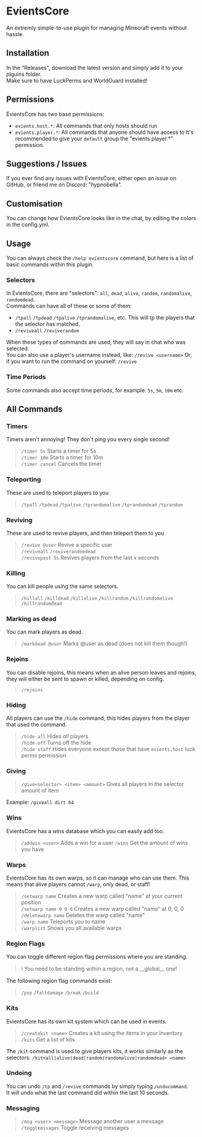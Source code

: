 # EvientsCore
An extremly simple-to-use plugin for managing Minecraft events without hassle.
## Installation
In the "Releases", download the latest version and simply add it to your plguins folder.  
Make sure to have LuckPerms and WorldGuard installed!
## Permissions
EvientsCore has two base permissions:
- `evients.host.*`: All commands that only hosts should run
- `evients.player.*`: All commands that anyone should have access to
It's recommended to give your `default` group the "evients.player.*" permission.
## Suggestions / Issues
If you ever find any issues with EvientsCore, either open an issue on GitHub, or friend me on Discord: "hypnobella".
## Customisation
You can change how EvientsCore looks like in the chat, by editing the colors in the config.yml.
## Usage
You can always check the `/help evientscore` command, but here is a list of basic commands within this plugin.
### Selectors
In EvientsCore, there are "selectors": `all`, `dead`, `alive`, `random`, `randomalive`, `randomdead`.  
Commands can have all of these or some of them:

- `/tpall` `/tpdead` `/tpalive` `/tprandomalive`, etc. This will tp the players that the selector has matched.
- `/reviveall` `/reviverandom`

When these types of commands are used, they will say in chat who was selected.  
You can also use a player's username instead, like: `/revive <username>`
Or, if you want to run the command on yourself: `/revive`
### Time Periods
Some commands also accept time periods, for example: `5s`, `5m`, `10m` etc.
## All Commands
### Timers
Timers aren't annoying! They don't ping you every single second!
> `/timer 5s` Starts a timer for 5s  
> `/timer 10m` Starts a timer for 10m  
> `/timer cancel` Cancels the timer  
### Teleporting
These are used to teleport players to you
> `/tpall` `/tpdead` `/tpalive` `/tprandomalive` `/tprandomdead` `/tprandom`  
### Reviving
These are used to revive players, and then teleport them to you
> `/revive @user` Revive a specific user  
> `/reviveall` `/reviverandomdead`  
> `/revivepast 5s` Revives players from the last x seconds  
### Killing
You can kill people using the same selectors.
> `/killall` `/killdead` `/killalive` `/killrandom` `/killrandomalive` `/killrandomdead`  
### Marking as dead
You can mark players as dead.
> `/markdead @user` Marks @user as dead (does not kill them though!)  
### Rejoins
You can disable rejoins, this means when an alive person leaves and rejoins, they will either be sent to spawn or killed, depending on config.  
> `/rejoins`
### Hiding
All players can use the `/hide` command, this hides players from the player that used the command.
> `/hide all` Hides *all* players  
> `/hide off` Turns off the hide  
> `/hide staff` Hides everyone except those that have `evients.host` luck perms permission  
### Giving
> `/give<selector> <item> <amount>` Gives all players in the selector amount of item

Example: `/giveall dirt 64`
### Wins
EvientsCore has a wins database which you can easily add too.
> `/addwin <user>` Adds a win for a user
> `/wins` Get the amount of wins you have
### Warps
EvientsCore has its own warps, so it can manage who can use them. This means that alive players cannot `/warp`, only dead, or staff!
> `/setwarp name` Creates a new warp called "name" at your current position  
> `/setwarp name 0 0 0` Creates a new warp called "name" at 0, 0, 0  
> `/deletewarp name` Deletes the warp called "name"  
> `/warp name` Teleports you to name  
> `/warplist` Shows you all available warps  
### Region Flags
You can toggle different region flag permissions where you are standing.
> ℹ️ You need to be standing within a region, not a \_\_global\_\_ one!

The following region flag commands exist:
> `/pvp` `/falldamage` `/break` `/build`
### Kits
EvientsCore has its own kit system which can be used in events.  
> `/createkit <name>` Creates a kit using the items in your inventory
> `/kits` Get a list of kits

The `/kit` command is used to give players kits, it works similarly as the selectors.
`/kit<all|alive|dead|random|randomalive|randomdead> <name>`
### Undoing
You can undo `/tp` and `/revive` commands by simply typing `/undocommand`.  
It will undo what the last command did within the last 10 seconds.  
### Messaging
> `/msg <user> <message>` Message another user a message
> `/togglemssages` Toggle receiving messages